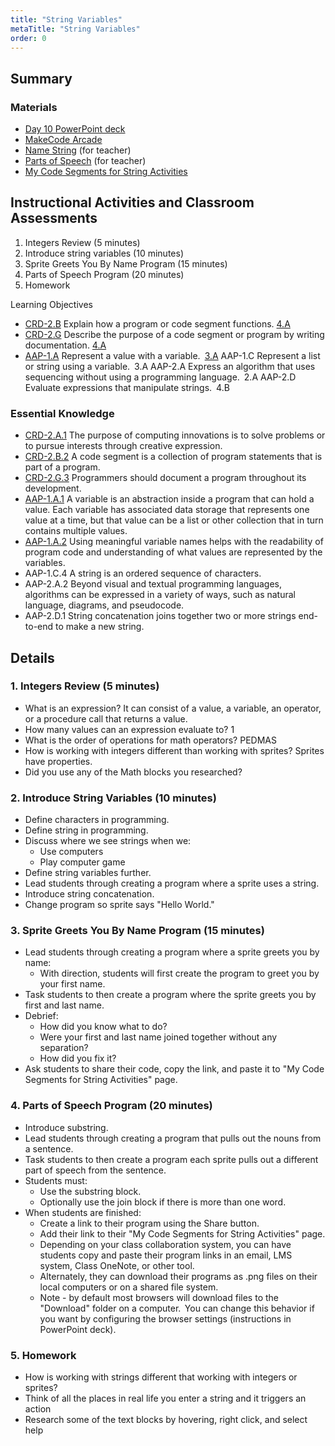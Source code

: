 ```yaml
---
title: "String Variables"
metaTitle: "String Variables"
order: 0
---
```


## Summary

### Materials

* [Day 10 PowerPoint deck](https://1drv.ms/w/s!AqsgsTyHBmRBkFRcGoc-jvOY4-E1?e=86vJtR)
* [MakeCode Arcade](https://arcade.makecode.com)
* [Name String](https://arcade.makecode.com/56228-63714-53573-16612) (for teacher)
* [Parts of Speech](https://arcade.makecode.com/20670-08492-67506-63325)  (for teacher)
* [My Code Segments for String Activities](/unit-3/day-10/my-code-segments)

## Instructional Activities and Classroom Assessments

1. Integers Review (5 minutes)
2. Introduce string variables (10 minutes)
3. Sprite Greets You By Name Program (15 minutes)
4. Parts of Speech Program (20 minutes)
5. Homework

Learning Objectives 

* [CRD-2.B](https://apcentral.collegeboard.org/pdf/ap-computer-science-principles-course-and-exam-description.pdf#page=41) Explain how a program or code segment functions. [4.A](https://apcentral.collegeboard.org/pdf/ap-computer-science-principles-course-and-exam-description.pdf#page=23)
* [CRD-2.G](https://apcentral.collegeboard.org/pdf/ap-computer-science-principles-course-and-exam-description.pdf#page=45) Describe the purpose of a code segment or program by writing documentation. [4.A](https://apcentral.collegeboard.org/pdf/ap-computer-science-principles-course-and-exam-description.pdf#page=23)
* [AAP-1.A](https://apcentral.collegeboard.org/pdf/ap-computer-science-principles-course-and-exam-description.pdf?course=ap-computer-science-principles#page=70) Represent a value with a variable. [3.A](https://apcentral.collegeboard.org/pdf/ap-computer-science-principles-course-and-exam-description.pdf#page=23)
AAP-1.C Represent a list or string using a variable. 3.A
AAP-2.A Express an algorithm that uses sequencing without using a programming language. 2.A
AAP-2.D Evaluate expressions that manipulate strings. 4.B

### Essential Knowledge

* [CRD-2.A.1](https://apcentral.collegeboard.org/pdf/ap-computer-science-principles-course-and-exam-description.pdf#page=41) The purpose of computing innovations is to solve problems or to pursue interests through creative expression.
* [CRD-2.B.2](https://apcentral.collegeboard.org/pdf/ap-computer-science-principles-course-and-exam-description.pdf#page=41) A code segment is a collection of program statements that is part of a program.
* [CRD-2.G.3](https://apcentral.collegeboard.org/pdf/ap-computer-science-principles-course-and-exam-description.pdf#page=45) Programmers should document a program throughout its development.
* [AAP-1.A.1](https://apcentral.collegeboard.org/pdf/ap-computer-science-principles-course-and-exam-description.pdf?course=ap-computer-science-principles#page=70) A variable is an abstraction inside a program that can hold a value. Each variable has associated data storage that represents one value at a time, but that value can be a list or other collection that in turn contains multiple values.
* [AAP-1.A.2](https://apcentral.collegeboard.org/pdf/ap-computer-science-principles-course-and-exam-description.pdf?course=ap-computer-science-principles#page=70) Using meaningful variable names helps with the readability of program code and understanding of what values are represented by the variables.
* AAP-1.C.4 A string is an ordered sequence of characters.
* AAP-2.A.2 Beyond visual and textual programming languages, algorithms can be expressed in a variety of ways, such as natural language, diagrams, and pseudocode.
* AAP-2.D.1 String concatenation joins together two or more strings  end-to-end to make a new string.

## Details

### 1. Integers Review (5 minutes)

* What is an expression? It can consist of a value, a variable, an operator, or a procedure call that returns a value.
* How many values can an expression evaluate to? 1
* What is the order of operations for math operators? PEDMAS
* How is working with integers different than working with sprites? Sprites have properties.
* Did you use any of the Math blocks you researched?

### 2. Introduce String Variables (10 minutes)

* Define characters in programming.
* Define string in programming.
* Discuss where we see strings when we:
    * Use computers
    * Play computer game
* Define string variables further.
* Lead students through creating a program where a sprite uses a string.
* Introduce string concatenation.
* Change program so sprite says "Hello World."

### 3. Sprite Greets You By Name Program (15 minutes)

* Lead students through creating a program where a sprite greets you by name:
    * With direction, students will first create the program to greet you by your first name.
* Task students to then create a program where the sprite greets you by first and last name.
* Debrief:
    * How did you know what to do?
    * Were your first and last name joined together without any separation?
    * How did you fix it?
* Ask students to share their code, copy the link, and paste it to "My Code Segments for String Activities" page.

### 4. Parts of Speech Program (20 minutes)

* Introduce substring.
* Lead students through creating a program that pulls out the nouns from a sentence.
* Task students to then create a program each sprite pulls out a different part of speech from the sentence.
* Students must:
    * Use the substring block.
    * Optionally use the join block if there is more than one word.
* When students are finished:
    * Create a link to their program using the Share button.
    * Add their link to their "My Code Segments for String Activities" page.
    * Depending on your class collaboration system, you can have students copy and paste their program links in an email, LMS system, Class OneNote, or other tool.
    * Alternately, they can download their programs as .png files on their local computers or on a shared file system. 
    * Note - by default most browsers will download files to the "Download" folder on a computer.  You can change this behavior if you want by configuring the browser settings (instructions in PowerPoint deck).

### 5. Homework

* How is working with strings different that working with integers or sprites?
* Think of all the places in real life you enter a string and it triggers an action
* Research some of the text blocks by hovering, right click, and select help
